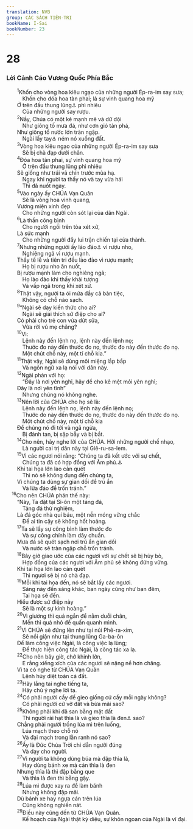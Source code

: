 ```yaml
---
translation: NVB
group: CÁC SÁCH TIÊN-TRI
bookName: I-Sai 
bookNumber: 23
---
```


<div class="title"><h1>28</h1><h3>Lời Cảnh Cáo Vương Quốc Phía Bắc </h3></div>
<span class="verse es_28_1">  <sup>1</sup>Khốn cho vòng hoa kiêu ngạo của những người Ép-ra-im say sưa; <br/>   Khốn cho đóa hoa tàn phai; là sự vinh quang hoa mỹ <br/>  Ở trên đầu thung lũng<a data-toggle="tooltip" data-placement="bottom" title="Ge (thung lũng) có thể là biến dạng của Gee (kiêu ngạo). Ctd: trên đầu những kẻ kiêu ngạo thừa mứa">⚓</a> phì nhiêu <br/>   Của những người say rượu. <br/></span>
<span class="verse es_28_2">  <sup>2</sup>Nầy, Chúa có một kẻ mạnh mẽ và dữ dội <br/>   Như giông tố mưa đá, như cơn gió tàn phá, <br/>  Như giông tố nước lớn tràn ngập. <br/>   Ngài lấy tay<a data-toggle="tooltip" data-placement="bottom" title="Ctd: dữ dội">⚓</a> ném nó xuống đất. <br/></span>
<span class="verse es_28_3">  <sup>3</sup>Vòng hoa kiêu ngạo của những người Ép-ra-im say sưa <br/>   Sẽ bị chà đạp dưới chân. <br/></span>
<span class="verse es_28_4">  <sup>4</sup>Đóa hoa tàn phai, sự vinh quang hoa mỹ <br/>   Ở trên đầu thung lũng phì nhiêu <br/>  Sẽ giống như trái vả chín trước mùa hạ. <br/>   Ngay khi người ta thấy nó và tay vừa hái <br/>   Thì đã nuốt ngay. <br/></span>
<span class="verse es_28_5">  <sup>5</sup>Vào ngày ấy CHÚA Vạn Quân <br/>   Sẽ là vòng hoa vinh quang, <br/>  Vương miện xinh đẹp <br/>   Cho những người còn sót lại của dân Ngài. <br/></span>
<span class="verse es_28_6">  <sup>6</sup>Là thần công bình <br/>   Cho người ngồi trên tòa xét xử, <br/>  Là sức mạnh <br/>   Cho những người đẩy lui trận chiến tại cửa thành. <br/></span>
<span class="verse es_28_7">  <sup>7</sup>Nhưng những người ấy lảo đảo<a data-toggle="tooltip" data-placement="bottom" title="Nt: cuộn">⚓</a> vì rượu nho, <br/>   Nghiêng ngả vì rượu mạnh. <br/>  Thầy tế lễ và tiên tri đều lảo đảo vì rượu mạnh; <br/>   Họ bị rượu nho ăn nuốt, <br/>  Bị rượu mạnh làm cho nghiêng ngả; <br/>   Họ lảo đảo khi thấy khải tượng <br/>   Và vấp ngã trong khi xét xử. <br/></span>
<span class="verse es_28_8">  <sup>8</sup>Thật vậy, người ta ói mửa đầy cả bàn tiệc, <br/>   Không có chỗ nào sạch. <br/></span>
<span class="verse es_28_9">  <sup>9</sup>“Ngài sẽ dạy kiến thức cho ai? <br/>   Ngài sẽ giải thích sứ điệp cho ai? <br/>  Có phải cho trẻ con vừa dứt sữa, <br/>   Vừa rời vú mẹ chăng? <br/></span>
<span class="verse es_28_10">  <sup>10</sup>Vì: <br/>   Lệnh này đến lệnh nọ, lệnh này đến lệnh nọ; <br/>   Thước đo này đến thước đo nọ, thước đo này đến thước đo nọ. <br/>   Một chút chỗ này, một tí chỗ kia.” <br/></span>
<span class="verse es_28_11">  <sup>11</sup>Thật vậy, Ngài sẽ dùng môi miệng lắp bắp <br/>   Và ngôn ngữ xa lạ nói với dân này. <br/></span>
<span class="verse es_28_12">  <sup>12</sup>Ngài phán với họ: <br/>   “Đây là nơi yên nghỉ, hãy để cho kẻ mệt mỏi yên nghỉ; <br/>  Đây là nơi yên tĩnh” <br/>   Nhưng chúng nó không nghe. <br/></span>
<span class="verse es_28_13">  <sup>13</sup>Nên lời của CHÚA cho họ sẽ là: <br/>   Lệnh này đến lệnh nọ, lệnh này đến lệnh nọ; <br/>   Thước đo này đến thước đo nọ, thước đo này đến thước đo nọ. <br/>   Một chút chổ này, một tí chỗ kia <br/>  Để chúng nó đi tới và ngã ngửa, <br/>   Bị đánh tan, bị sập bẫy và bị bắt. <br/></span>
<span class="verse es_28_14">  <sup>14</sup>Cho nên, hãy nghe lời của CHÚA. Hỡi những người chế nhạo, <br/>   Là người cai trị dân này tại Giê-ru-sa-lem. <br/></span>
<span class="verse es_28_15">  <sup>15</sup>Vì các ngươi nói rằng: “Chúng ta đã kết ước với sự chết, <br/>   Chúng ta đã có hợp đồng với Âm phủ.<a data-toggle="tooltip" data-placement="bottom" title="Nt: Shê-ôn">⚓</a><br/>  Khi tai họa lớn lao càn quét <br/>   Thì nó sẽ không đụng đến chúng ta, <br/>  Vì chúng ta dùng sự gian dối để trú ẩn <br/>   Và lừa đảo để trốn tránh.” <br/></span>
<span class="verse es_28_16"> <sup>16</sup>Cho nên CHÚA phán thế này: <br/>  “Này, Ta đặt tại Si-ôn một tảng đá, <br/>   Tảng đá thử nghiệm, <br/>  Là đá góc nhà quí báu, một nền móng vững chắc <br/>   Để ai tin cậy sẽ không hốt hoảng. <br/></span>
<span class="verse es_28_17">  <sup>17</sup>Ta sẽ lấy sự công bình làm thước đo <br/>   Và sự công chính làm dây chuẩn. <br/>  Mưa đá sẽ quét sạch nơi trú ẩn gian dối <br/>   Và nước sẽ tràn ngập chỗ trốn tránh. <br/></span>
<span class="verse es_28_18">  <sup>18</sup>Bây giờ giao ước của các ngươi với sự chết sẽ bị hủy bỏ, <br/>   Hợp đồng của các ngươi với Âm phủ sẽ không đứng vững. <br/>  Khi tai họa lớn lao càn quét <br/>   Thì ngươi sẽ bị nó chà đạp. <br/></span>
<span class="verse es_28_19">  <sup>19</sup>Mỗi khi tai họa đến, nó sẽ bắt lấy các ngươi. <br/>   Sáng này đến sáng khác, ban ngày cũng như ban đêm, <br/>   Tai họa sẽ đến. <br/>  Hiểu được sứ điệp này <br/>   Sẽ là một sự kinh hoàng.” <br/></span>
<span class="verse es_28_20">  <sup>20</sup>Vì giường thì quá ngắn để nằm duỗi chân, <br/>   Mền thì quá nhỏ để quấn quanh mình. <br/></span>
<span class="verse es_28_21">  <sup>21</sup>Vì CHÚA sẽ đứng lên như tại núi Phê-ra-xim, <br/>   Sẽ nổi giận như tại thung lũng Ga-ba-ôn <br/>  Để làm công việc Ngài, là công việc lạ lùng; <br/>   Để thực hiện công tác Ngài, là công tác xa lạ. <br/></span>
<span class="verse es_28_22">  <sup>22</sup>Cho nên bây giờ, chớ khinh lờn, <br/>   E rằng xiềng xích của các ngươi sẽ nặng nề hơn chăng. <br/>  Vì ta có nghe từ CHÚA Vạn Quân <br/>   Lệnh hủy diệt toàn cả đất. <br/></span>
<span class="verse es_28_23">  <sup>23</sup>Hãy lắng tai nghe tiếng ta, <br/>   Hãy chú ý nghe lời ta. <br/></span>
<span class="verse es_28_24">  <sup>24</sup>Có phải người cầy để gieo giống cứ cầy mỗi ngày không? <br/>   Có phải người cứ vỡ đất và bừa mãi sao? <br/></span>
<span class="verse es_28_25">  <sup>25</sup>Không phải khi đã san bằng mặt đất <br/>   Thì người rải hạt thìa là và gieo thìa là đen<a data-toggle="tooltip" data-placement="bottom" title="Ctd: cây thìa là Ai Cập">⚓</a> sao? <br/>  Chẳng phải người trồng lúa mì trên luống, <br/>   Lúa mạch theo chỗ nó <br/>   Và đại mạch trong lằn ranh nó sao? <br/></span>
<span class="verse es_28_26">  <sup>26</sup>Ấy là Đức Chúa Trời chỉ dẫn người đúng <br/>   Và dạy cho người. <br/></span>
<span class="verse es_28_27">  <sup>27</sup>Vì người ta không dùng búa mà đập thìa là, <br/>   Hay dùng bánh xe mà cán thìa là đen <br/>  Nhưng thìa là thì đập bằng que <br/>   Và thìa là đen thì bằng gậy. <br/></span>
<span class="verse es_28_28">  <sup>28</sup>Lúa mì được xay ra để làm bánh <br/>   Nhưng không đập mãi. <br/>  Dù bánh xe hay ngựa cán trên lúa <br/>   Cũng không nghiền nát. <br/></span>
<span class="verse es_28_29">  <sup>29</sup>Điều này cũng đến từ CHÚA Vạn Quân. <br/>   Kế hoạch của Ngài thật kỳ diệu, sự khôn ngoan của Ngài là vĩ đại. <br/></span>
